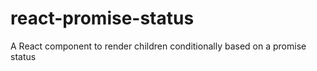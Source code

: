 # react-promise-status
A React component to render children conditionally based on a promise status
